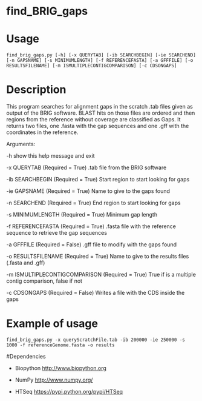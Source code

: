 # find_BRIG_gaps

# Usage 

`find_brig_gaps.py [-h] [-x QUERYTAB] [-ib SEARCHBEGIN] [-ie SEARCHEND] [-n GAPSNAME] [-s MINIMUMLENGTH] [-f REFERENCEFASTA] [-a GFFFILE] [-o RESULTSFILENAME] [-m ISMULTIPLECONTIGCOMPARISON] [-c CDSONGAPS]`

# Description 

This program searches for alignment gaps in the scratch .tab files given as output of the BRIG software. BLAST hits on those files are ordered and then regions from the reference without coverage are classified as Gaps. It returns two files, one .fasta with the gap sequences and one .gff with the coordinates in the reference.

Arguments:
 
  -h show this help message and exit

  -x QUERYTAB (Required = True)
  			.tab file from the BRIG software

  -ib SEARCHBEGIN (Required = True)
  			Start region to start looking for gaps

  -ie GAPSNAME (Required = True)
  			Name to give to the gaps found

  -n SEARCHEND (Required = True)
        End region to start looking for gaps

  
  -s MINIMUMLENGTH (Required = True) 
            Minimum gap length
  
  -f REFERENCEFASTA (Required = True)
  			.fasta file with the reference sequence to retrieve the gap sequences

  -a GFFFILE (Required = False)
        .gff file to modify with the gaps found

  -o RESULTSFILENAME (Required = True)
  			Name to give to the results files (.fasta and .gff)

  -m ISMULTIPLECONTIGCOMPARISON (Required = True)
        True if is a multiple contig comparison, false if not

  -c CDSONGAPS (Required = False)
        Writes a file with the CDS inside the gaps

# Example of usage


`find_brig_gaps.py -x queryScratchFile.tab -ib 200000 -ie 250000 -s 1000 -f referenceGenome.fasta -o results`



#Dependencies

* Biopython http://www.biopython.org

* NumPy http://www.numpy.org/

* HTSeq https://pypi.python.org/pypi/HTSeq
